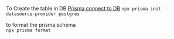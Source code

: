 
To Create the table in DB [Prisma connect to DB](https://www.prisma.io/docs/getting-started/setup-prisma/start-from-scratch/relational-databases/connect-your-database-typescript-postgresql)
`npx prisma init --datasource-provider postgres`

to format the prisma.schema  
`npx prisma format`



